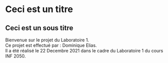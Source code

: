 # Ceci est un titre
## Ceci est un sous titre

Bienvenue sur le projet du Laboratoire 1.  
Ce projet est effectué par : Dominique Elias.  
Il a été réalisé le 22 Decembre 2021 dans le cadre du Laboratoire 1 du cours INF 2050.  
